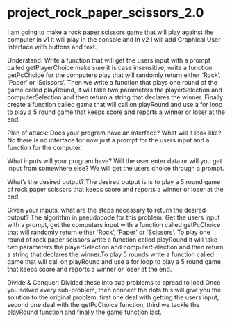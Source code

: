 # project_rock_paper_scissors_2.0

I am going to make a rock paper scissors game that will play against the computer in v1 it will play in the console and in v2 I will add Graphical User Interface with buttons and text.

Understand:
Write a function that will get the users input with a prompt called getPlayerChoice make sure it is case insensitive, write a function getPcChoice for the computers play that will randomly return either ‘Rock’, ‘Paper’ or ‘Scissors’. Then we write a function that plays one round of the game called playRound, it will take two parameters the playerSelection and computerSelection and then return a string that declares the winner. Finally create a function called game that will call on playRound and use a for loop to play a 5 round game that keeps score and reports a winner or loser at the end.

Plan of attack:
Does your program have an interface? What will it look like?
No there is no interface for now just a prompt for the users input and a function for the computer.

What inputs will your program have? Will the user enter data or will you get input from somewhere else?
We will get the users choice through a prompt. 

What’s the desired output? 
The desired output is is to play a 5 round game of rock paper scissors that keeps score and reports a winner or loser at the end.

Given your inputs, what are the steps necessary to return the desired output? The algorithm in pseudocode for this problem:
Get the users input with a prompt, get the computers input with a function called getPcChoice that will randomly return either ‘Rock’, ‘Paper’ or ‘Scissors’.
To play one round of rock paper scissors write a function called playRound it will take two parameters the playerSelection and computerSelection and then return a string that declares the winner.To play 5 rounds write a function called game that will call on playRound and use a for loop to play a 5 round game that keeps score and reports a winner or loser at the end.

Divide & Conquer:
Divided these into sub problems to spread to load Once you solved every sub-problem, then connect the dots this will give you the solution to the original problem. 
first one deal with getting the users input, second one deal with the getPcChoice function, third we tackle the playRound function and finally the game function last.
